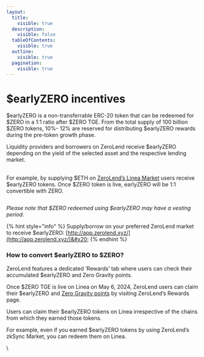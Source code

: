 ```yaml
---
layout:
  title:
    visible: true
  description:
    visible: false
  tableOfContents:
    visible: true
  outline:
    visible: true
  pagination:
    visible: true
---
```


# $earlyZERO incentives

$earlyZERO is a non-transferrable ERC-20 token that can be redeemed for $ZERO in a 1:1 ratio after $ZERO TGE. From the total supply of 100 billion $ZERO tokens, 10%- 12% are reserved for distributing $earlyZERO rewards during the pre-token growth phase.&#x20;

Liquidity providers and borrowers on ZeroLend receive $earlyZERO depending on the yield of the selected asset and the respective lending market.&#x20;

\
For example, by supplying $ETH on [ZeroLend’s Linea Market](https://app.zerolend.xyz/?marketName=proto\_linea\_v3) users receive $earlyZERO tokens. Once $ZERO token is live, earlyZERO will be 1:1 convertible with ZERO.&#x20;

<figure><img src="../.gitbook/assets/Screenshot 2024-05-02 at 1.07.27 PM.png" alt=""><figcaption></figcaption></figure>

_Please note that $ZERO redeemed using $earlyZERO may have a vesting period._

{% hint style="info" %}
Supply/borrow on your preferred ZeroLend market to receive $earlyZERO: [http://app.zerolend.xyz/](http://app.zerolend.xyz/)&#x20;
{% endhint %}

### How to convert $earlyZERO to $ZERO?

ZeroLend features a dedicated ‘Rewards’ tab where users can check their accumulated $earlyZERO and Zero Gravity points.&#x20;

Once $ZERO TGE is live on Linea on May 6, 2024, ZeroLend users can claim their $earlyZERO and [Zero Gravity points](zero-gravity/) by visiting ZeroLend’s Rewards page.&#x20;

Users can claim their $earlyZERO tokens on Linea irrespective of the chains from which they earned those tokens.

For example, even if you earned $earlyZERO tokens by using ZeroLend’s zkSync Market, you can redeem them on Linea.

\

